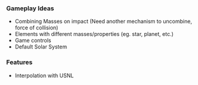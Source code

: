 ### Gameplay Ideas
- Combining Masses on impact (Need another mechanism to uncombine, force of collision)
- Elements with different masses/properties (eg. star, planet, etc.)
- Game controls
- Default Solar System

### Features
- Interpolation with USNL